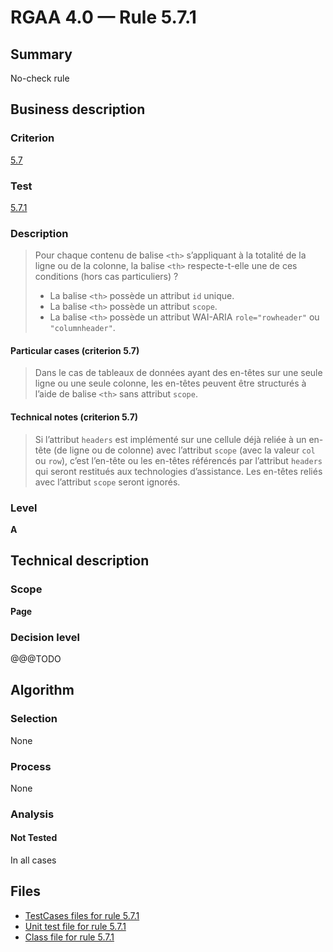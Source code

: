 # RGAA 4.0 — Rule 5.7.1

## Summary

No-check rule

## Business description

### Criterion

[5.7](https://www.numerique.gouv.fr/publications/rgaa-accessibilite/methode/criteres/#crit-5-7)

### Test

[5.7.1](https://www.numerique.gouv.fr/publications/rgaa-accessibilite/methode/criteres/#test-5-7-1)

### Description

> Pour chaque contenu de balise `<th>` s’appliquant à la totalité de la ligne ou de la colonne, la balise `<th>` respecte-t-elle une de ces conditions (hors cas particuliers) ?
> 
> * La balise `<th>` possède un attribut `id` unique.
> * La balise `<th>` possède un attribut `scope`.
> * La balise `<th>` possède un attribut WAI-ARIA `role="rowheader"` ou `"columnheader"`.

#### Particular cases (criterion 5.7)

> Dans le cas de tableaux de données ayant des en-têtes sur une seule ligne ou une seule colonne, les en-têtes peuvent être structurés à l’aide de balise `<th>` sans attribut `scope`.

#### Technical notes (criterion 5.7)

> Si l’attribut `headers` est implémenté sur une cellule déjà reliée à un en-tête (de ligne ou de colonne) avec l’attribut `scope` (avec la valeur `col` ou `row`), c’est l’en-tête ou les en-têtes référencés par l’attribut `headers` qui seront restitués aux technologies d’assistance. Les en-têtes reliés avec l’attribut `scope` seront ignorés.

### Level

**A**


## Technical description

### Scope

**Page**

### Decision level

@@@TODO


## Algorithm

### Selection

None

### Process

None

### Analysis

#### Not Tested

In all cases


## Files

- [TestCases files for rule 5.7.1](https://gitlab.com/asqatasun/Asqatasun/-/tree/master/rules/rules-rgaa4.0/src/test/resources/testcases/rgaa40/Rgaa40Rule050701/)
- [Unit test file for rule 5.7.1](https://gitlab.com/asqatasun/Asqatasun/-/blob/master/rules/rules-rgaa4.0/src/test/java/org/asqatasun/rules/rgaa40/Rgaa40Rule050701Test.java)
- [Class file for rule 5.7.1](https://gitlab.com/asqatasun/Asqatasun/-/blob/master/rules/rules-rgaa4.0/src/main/java/org/asqatasun/rules/rgaa40/Rgaa40Rule050701.java)


